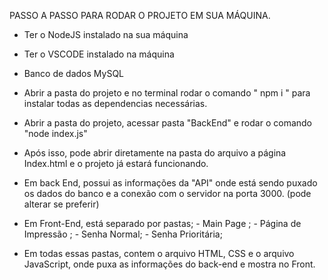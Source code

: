 PASSO A PASSO PARA RODAR O PROJETO EM SUA MÁQUINA.

- Ter o NodeJS instalado na sua máquina 

- Ter o VSCODE instalado na máquina

- Banco de dados MySQL

- Abrir a pasta do projeto e no terminal rodar o comando " npm i " para instalar todas as dependencias necessárias.
    
- Abrir a pasta do projeto, acessar pasta "BackEnd" e rodar o comando "node index.js"

- Após isso, pode abrir diretamente na pasta do arquivo a página Index.html e o projeto já estará funcionando. 

- Em back End, possui as informações da "API" onde está sendo puxado os dados do banco e a conexão com o servidor na porta 3000. (pode alterar se preferir)

- Em Front-End, está separado por pastas; - Main Page ; - Página de Impressão ; - Senha Normal; - Senha Prioritária; 

- Em todas essas pastas, contem o arquivo HTML, CSS e o arquivo JavaScript, onde puxa as informações do back-end e mostra no Front.